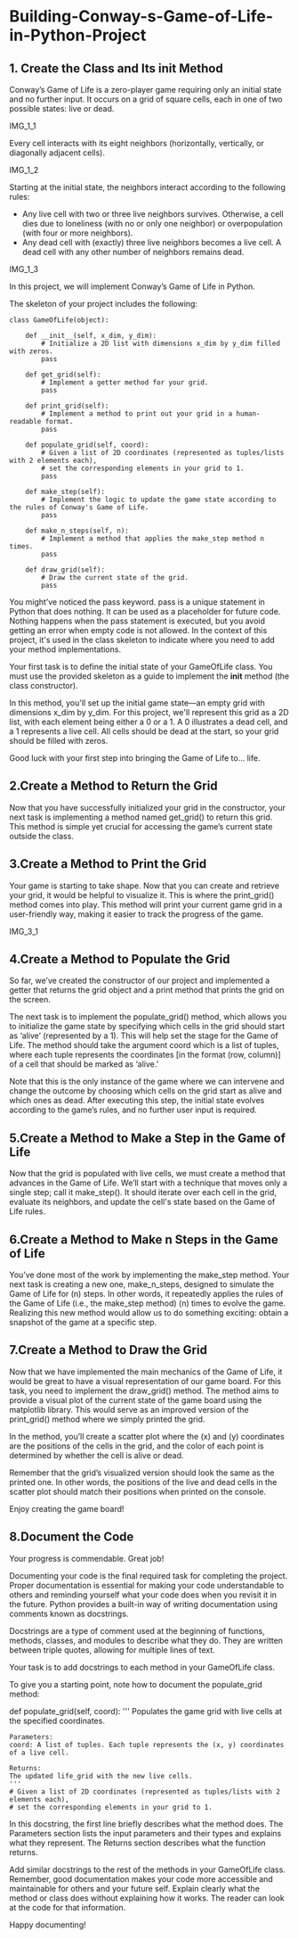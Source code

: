 # Building-Conway-s-Game-of-Life-in-Python-Project

## 1. Create the Class and Its __init__ Method
Conway’s Game of Life is a zero-player game requiring only an initial state and no further input. It occurs on a grid of square cells, each in one of two possible states: live or dead.

IMG_1_1

Every cell interacts with its eight neighbors (horizontally, vertically, or diagonally adjacent cells).

IMG_1_2

Starting at the initial state, the neighbors interact according to the following rules:

* Any live cell with two or three live neighbors survives. Otherwise, a cell dies due to loneliness (with no or only one neighbor) or overpopulation (with four or more neighbors).
* Any dead cell with (exactly) three live neighbors becomes a live cell. A dead cell with any other number of neighbors remains dead.

IMG_1_3

In this project, we will implement Conway’s Game of Life in Python.

The skeleton of your project includes the following:

```
class GameOfLife(object):  
    
    def __init__(self, x_dim, y_dim):
        # Initialize a 2D list with dimensions x_dim by y_dim filled with zeros.
        pass
    
    def get_grid(self):
        # Implement a getter method for your grid.
        pass

    def print_grid(self):
        # Implement a method to print out your grid in a human-readable format.
        pass

    def populate_grid(self, coord):
        # Given a list of 2D coordinates (represented as tuples/lists with 2 elements each),
        # set the corresponding elements in your grid to 1.
        pass

    def make_step(self):
        # Implement the logic to update the game state according to the rules of Conway's Game of Life.
        pass

    def make_n_steps(self, n):
        # Implement a method that applies the make_step method n times.
        pass

    def draw_grid(self):
        # Draw the current state of the grid.
        pass
```

You might’ve noticed the pass keyword. pass is a unique statement in Python that does nothing. It can be used as a placeholder for future code. Nothing happens when the pass statement is executed, but you avoid getting an error when empty code is not allowed. In the context of this project, it's used in the class skeleton to indicate where you need to add your method implementations.

Your first task is to define the initial state of your GameOfLife class. You must use the provided skeleton as a guide to implement the __init__ method (the class constructor).

In this method, you'll set up the initial game state—an empty grid with dimensions x_dim by y_dim. For this project, we'll represent this grid as a 2D list, with each element being either a 0 or a 1. A 0 illustrates a dead cell, and a 1 represents a live cell. All cells should be dead at the start, so your grid should be filled with zeros.

Good luck with your first step into bringing the Game of Life to... life.

## 2.Create a Method to Return the Grid
Now that you have successfully initialized your grid in the constructor, your next task is implementing a method named get_grid() to return this grid. This method is simple yet crucial for accessing the game’s current state outside the class.

## 3.Create a Method to Print the Grid
Your game is starting to take shape. Now that you can create and retrieve your grid, it would be helpful to visualize it. This is where the print_grid() method comes into play. This method will print your current game grid in a user-friendly way, making it easier to track the progress of the game.

IMG_3_1

## 4.Create a Method to Populate the Grid
So far, we’ve created the constructor of our project and implemented a getter that returns the grid object and a print method that prints the grid on the screen.

The next task is to implement the populate_grid() method, which allows you to initialize the game state by specifying which cells in the grid should start as ‘alive’ (represented by a 1). This will help set the stage for the Game of Life. The method should take the argument coord which is a list of tuples, where each tuple represents the coordinates [in the format (row, column)] of a cell that should be marked as ‘alive.’

Note that this is the only instance of the game where we can intervene and change the outcome by choosing which cells on the grid start as alive and which ones as dead. After executing this step, the initial state evolves according to the game’s rules, and no further user input is required.

## 5.Create a Method to Make a Step in the Game of Life
Now that the grid is populated with live cells, we must create a method that advances in the Game of Life. We’ll start with a technique that moves only a single step; call it make_step(). It should iterate over each cell in the grid, evaluate its neighbors, and update the cell's state based on the Game of Life rules.

## 6.Create a Method to Make n Steps in the Game of Life
You’ve done most of the work by implementing the make_step method. Your next task is creating a new one, make_n_steps, designed to simulate the Game of Life for \(n\) steps. In other words, it repeatedly applies the rules of the Game of Life (i.e., the make_step method) \(n\) times to evolve the game. Realizing this new method would allow us to do something exciting: obtain a snapshot of the game at a specific step.

## 7.Create a Method to Draw the Grid
Now that we have implemented the main mechanics of the Game of Life, it would be great to have a visual representation of our game board. For this task, you need to implement the draw_grid() method. The method aims to provide a visual plot of the current state of the game board using the matplotlib library. This would serve as an improved version of the print_grid() method where we simply printed the grid.

In the method, you’ll create a scatter plot where the \(x\) and \(y\) coordinates are the positions of the cells in the grid, and the color of each point is determined by whether the cell is alive or dead.

Remember that the grid’s visualized version should look the same as the printed one. In other words, the positions of the live and dead cells in the scatter plot should match their positions when printed on the console.

Enjoy creating the game board!

## 8.Document the Code
Your progress is commendable. Great job!

Documenting your code is the final required task for completing the project. Proper documentation is essential for making your code understandable to others and reminding yourself what your code does when you revisit it in the future. Python provides a built-in way of writing documentation using comments known as docstrings.

Docstrings are a type of comment used at the beginning of functions, methods, classes, and modules to describe what they do. They are written between triple quotes, allowing for multiple lines of text.

Your task is to add docstrings to each method in your GameOfLife class.

To give you a starting point, note how to document the populate_grid method:

def populate_grid(self, coord):
    '''
    Populates the game grid with live cells at the specified coordinates.
    
    Parameters:
    coord: A list of tuples. Each tuple represents the (x, y) coordinates of a live cell.

    Returns:
    The updated life_grid with the new live cells.
    '''
    # Given a list of 2D coordinates (represented as tuples/lists with 2 elements each),
    # set the corresponding elements in your grid to 1.
In this docstring, the first line briefly describes what the method does. The Parameters section lists the input parameters and their types and explains what they represent. The Returns section describes what the function returns.

Add similar docstrings to the rest of the methods in your GameOfLife class. Remember, good documentation makes your code more accessible and maintainable for others and your future self. Explain clearly what the method or class does without explaining how it works. The reader can look at the code for that information.

Happy documenting!
